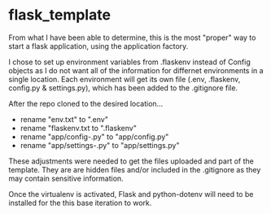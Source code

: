 # flask_template

From what I have been able to determine, this is the most "proper" way to start a flask application, using the application factory.

I chose to set up environment variables from .flaskenv instead of Config objects as I do not want all of the information for differnet environments in a single location. Each environment will get its own file (.env, .flaskenv, config.py & settings.py), which has been added to the .gitignore file. 

After the repo cloned to the desired location... 
- rename "env.txt" to ".env"
- rename "flaskenv.txt to ".flaskenv"
- rename "app/config-.py" to "app/config.py"
- rename "app/settings-.py" to "app/settings.py"

These adjustments were needed to get the files uploaded and part of the template. They are are hidden files and/or included in the .gitignore as they may contain sensitive information. 

Once the virtualenv is activated, Flask and python-dotenv will need to be installed for the this base iteration to work.
